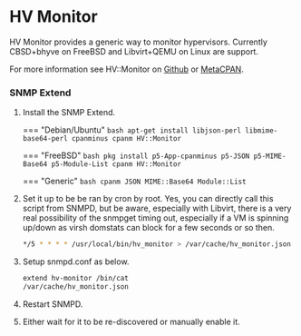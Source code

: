 # HV Monitor

HV Monitor provides a generic way to monitor hypervisors. Currently
CBSD+bhyve on FreeBSD and Libvirt+QEMU on Linux are support.

For more information see
HV::Monitor on
[Github](https://github.com/VVelox/HV-Monitor)
or [MetaCPAN](https://metacpan.org/dist/HV-Monitor).

### SNMP Extend

1.  Install the SNMP Extend.

    === "Debian/Ubuntu"
        ```bash
        apt-get install libjson-perl libmime-base64-perl cpanminus
        cpanm HV::Monitor
        ```

    === "FreeBSD"
        ```bash
        pkg install p5-App-cpanminus p5-JSON p5-MIME-Base64 p5-Module-List
        cpanm HV::Monitor
        ```

    === "Generic"
        ```bash
        cpanm JSON MIME::Base64 Module::List
        ```


2. Set it up to be be ran by cron by root. Yes, you can directly call
   this script from SNMPD, but be aware, especially with Libvirt,
   there is a very real possibility of the snmpget timing out,
   especially if a VM is spinning up/down as virsh domstats can block
   for a few seconds or so then.

    ```bash
    */5 * * * * /usr/local/bin/hv_monitor > /var/cache/hv_monitor.json -c 2> /dev/null
    ```

3.  Setup snmpd.conf as below.

    ```bash
    extend hv-monitor /bin/cat
    /var/cache/hv_monitor.json

    ```

4. Restart SNMPD.

5. Either wait for it to be re-discovered or manually enable it.






